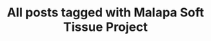 ---
layout: tag
title: "All posts tagged with Malapa Soft Tissue Project"
permalink: /weblog/tags/malapa-soft-tissue-project/
taxonomy: Malapa Soft Tissue Project
---